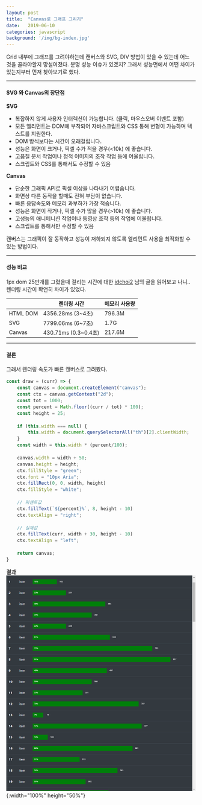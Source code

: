 ```yaml
---
layout: post
title:  "Canvas로 그래프 그리기"
date:   2019-06-10
categories: javascript
background: '/img/bg-index.jpg'
---
```

Grid 내부에 그래프를 그려야하는데 캔버스와 SVG, DIV 방법이 있을 수 있는데 어느 것을 골라야할지 망설여졌다. 
분명 성능 이슈가 있겠지? 그래서 성능면에서 어떤 차이가 있는지부터 먼저 찾아보기로 했다.

---
#### SVG 와 Canvas의 장단점 
**SVG** 
- 복잡하지 않게 사용자 인터렉션이 가능합니다. (클릭, 마우스오버 이벤트 포함)
- 모든 엘리먼트는 DOM에 부착되어 자바스크립트와 CSS 통해 변형이 가능하며 텍스트를 지원한다.
- DOM 방식보다는 시간이 오래걸립니다. 
- 성능은 화면이 크거나, 픽셀 수가 적을 경우(<10k) 에 좋습니다.
- 고품질 문서 작업이나 정적 이미지의 조작 작업 등에 어울립니다.
- 스크립트와 CSS를 통해서도 수정할 수 있음

**Canvas**
- 단순한 그래픽 API로 픽셀 이상을 나타내기 어렵습니다.
- 화면상 다른 동작을 할때도 전혀 부담이 없습니다.
- 빠른 응답속도와 메모리 과부하가 가장 적습니다.
- 성능은 화면이 작거나, 픽셀 수가 많을 경우(>10k) 에 좋습니다.
- 고성능의 애니메니션 작업이나 동영상 조작 등의 작업에 어울립니다.
- 스크립트를 통해서만 수정할 수 있음

캔버스는 그래픽이 잘 동작하고 성능이 저하되지 않도록 엘리먼트 사용을 최적화할 수 있는 방법이다.

---
#### 성능 비교
1px dom 25만개를 그렸을때 걸리는 시간에 대한 [idchoi2][idchoi2-blog]
님의 글을 읽어보고 나니.. 렌더링 시간이 확연히 차이가 있었다.   

|   |렌더링 시간|메모리 사용량|
|---|---|---|
|HTML DOM|4356.28ms (3~4초)|796.3M|
|SVG|7799.06ms (6~7초)|1.7G|
|Canvas|430.71ms (0.3~0.4초)|217.6M|


--- 
#### 결론
그래서 렌더링 속도가 빠른 캔버스로 그려봤다. 

``` js
const draw = (curr) => {
    const canvas = document.createElement("canvas");
    const ctx = canvas.getContext("2d");
    const tot = 1000;
    const percent = Math.floor((curr / tot) * 100);
    const height = 25;

    if (this.width === null) {
        this.width = document.querySelectorAll("th")[2].clientWidth;
    }
    const width = this.width * (percent/100);

    canvas.width = width + 50;
    canvas.height = height;
    ctx.fillStyle = "green";
    ctx.font = "10px Aria";
    ctx.fillRect(0, 0, width, height)
    ctx.fillStyle = "white";

    // 퍼센트값
    ctx.fillText(`${percent}%`, 8, height - 10)
    ctx.textAlign = "right";

    // 실제값
    ctx.fillText(curr, width + 30, height - 10)
    ctx.textAlign = "left";

    return canvas;
}
``` 
**결과**
![canvas](/img/post-2019-06-10-1.png){:width="100%" height="50%"}

[idchoi2-blog]: https://medium.com/@idchoi2/javascript-%EB%8F%84%ED%98%95-%EA%B7%B8%EB%A6%AC%EA%B8%B0-html-vs-svg-vs-canvas-%EC%84%B1%EB%8A%A5-%EB%B9%84%EA%B5%90-9e1ce2396fcd